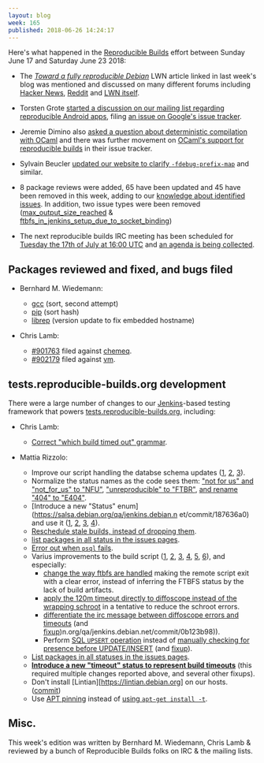 ```yaml
---
layout: blog
week: 165
published: 2018-06-26 14:24:17
---
```


Here's what happened in the [Reproducible Builds](https://reproducible-builds.org) effort between Sunday June 17 and Saturday June 23 2018:

* The [*Toward a fully reproducible Debian*](https://lwn.net/SubscriberLink/757118/f2f894279576c348/) LWN article linked in last week's blog was mentioned and discussed on many different forums including [Hacker News](https://news.ycombinator.com/item?id=17353371), [Reddit](https://www.reddit.com/r/linux/comments/8sij70/toward_a_fully_reproducible_debian/) and [LWN itself](https://lwn.net/Articles/757118/#Comments).

* Torsten Grote [started a discussion on our mailing list regarding reproducible Android apps](https://lists.reproducible-builds.org/pipermail/rb-general/2018-June/001027.html), filing [an issue on Google's issue tracker](https://issuetracker.google.com/issues/110237303).

* Jeremie Dimino also [asked a question about deterministic compilation with OCaml](https://lists.reproducible-builds.org/pipermail/rb-general/2018-June/001046.html) and there was further movement on [OCaml's support for reproducible builds](https://github.com/ocaml/ocaml/pull/1515#issuecomment-398517360) in their issue tracker.

* Sylvain Beucler [updated our website to clarify `-fdebug-prefix-map`](https://salsa.debian.org/reproducible-builds/reproducible-website/commit/1dc67c2) and similar.

* 8 package reviews were added, 65 have been updated and 45 have been removed in this week, adding to our [knowledge about identified issues](https://tests.reproducible-builds.org/debian/index_issues.html). In addition, two issue types were been removed ([max\_output\_size\_reached](https://salsa.debian.org/reproducible-builds/reproducible-notes/commit/f0c76fa3) & [ftbfs\_in\_jenkins\_setup\_due\_to\_socket\_binding](https://salsa.debian.org/reproducible-builds/reproducible-notes/commit/fd229d4))

* The next reproducible builds IRC meeting has been scheduled for [Tuesday the 17th of July at 16:00 UTC](http://time.is/compare/1600_17_Jul_2018_in_UTC) and [an agenda is being collected](https://pad.riseup.net/p/reproducible-irc-meeting-13).


Packages reviewed and fixed, and bugs filed
-------------------------------------------

* Bernhard M. Wiedemann:

    * [gcc](https://gcc.gnu.org/ml/gcc-patches/2018-06/msg01115.html) (sort, second attempt)
    * [pip](https://github.com/pypa/pip/pull/5525) (sort hash)
    * [librep](https://build.opensuse.org/request/show/618654) (version update to fix embedded hostname)

* Chris Lamb:

    * [#901763](https://bugs.debian.org/901763) filed against [chemeq](https://tracker.debian.org/pkg/chemeq).
    * [#902179](https://bugs.debian.org/902179) filed against [vm](https://tracker.debian.org/pkg/vm).


tests.reproducible-builds.org development
-----------------------------------------

There were a large number of changes to our [Jenkins](https://jenkins.io/)-based testing framework that powers [tests.reproducible-builds.org](https://tests.reproducible-builds.org/), including:

* Chris Lamb:
    * [Correct "which build timed out" grammar](https://salsa.debian.org/qa/jenkins.debian.net/commit/30a24438).

* Mattia Rizzolo:
    * Improve our script handling the databse schema updates ([1](https://salsa.debian.org/qa/jenkins.debian.net/commit/26739d90), [2](https://salsa.debian.org/qa/jenkins.debian.net/commit/cb6b2f90), [3](https://salsa.debian.org/qa/jenkins.debian.net/commit/01ac367e)).
    * Normalize the status names as the code sees them: ["not for us" and "not_for_us" to "NFU"](https://salsa.debian.org/qa/jenkins.debian.net/commit/09012516), ["unreproducible" to "FTBR"](https://salsa.debian.org/qa/jenkins.debian.net/commit/ccc94fcf), [and rename "404" to "E404"](https://salsa.debian.org/qa/jenkins.debian.net/commit/ca3416d7).
    * [Introduce a new "Status" enum](https://salsa.debian.org/qa/jenkins.debian.n
et/commit/187636a0) and use it ([1](https://salsa.debian.org/qa/jenkins.debian.net/commit/92b6fa82), [2](https://salsa.debian.org/qa/jenkins.debian.net/commit/6a18da2e), [3](https://salsa.debian.org/qa/jenkins.debian.net/commit/dfffafb2), [4](https://salsa.debian.org/qa/jenkins.debian.net/commit/6f71ed16)).
    * [Reschedule stale builds, instead of dropping them](https://salsa.debian.org/qa/jenkins.debian.net/commit/99cdf49a).
    * [list packages in all status in the issues pages](https://salsa.debian.org/qa/jenkins.debian.net/commit/f6dfd246).
    * [Error out when `psql` fails](https://salsa.debian.org/qa/jenkins.debian.net/commit/3cb06dd7).
    * Varius improvements to the build script ([1](https://salsa.debian.org/qa/jenkins.debian.net/commit/0470f48c), [2](https://salsa.debian.org/qa/jenkins.debian.net/commit/0470f48c), [3](https://salsa.debian.org/qa/jenkins.debian.net/commit/84dffbff), [4](https://salsa.debian.org/qa/jenkins.debian.net/commit/53e059fd), [5](https://salsa.debian.org/qa/jenkins.debian.net/commit/e7cde572), [6](https://salsa.debian.org/qa/jenkins.debian.net/commit/bdaff5af)), and especially:
        * [change the way ftbfs are handled](https://salsa.debian.org/qa/jenkins.debian.net/commit/fda61fc7) making the remote script exit with a clear error, instead of inferring the FTBFS status by the lack of build artifacts.
        * [apply the 120m timeout directly to diffoscope instead of the wrapping schroot](https://salsa.debian.org/qa/jenkins.debian.net/commit/a903dd7b) in a tentative to reduce the schroot errors.
        * [differentiate the irc message between diffoscope errors and timeouts](https://salsa.debian.org/qa/jenkins.debian.net/commit/bae726d3) (and [fixup](https://salsa.deb))n.org/qa/jenkins.debian.net/commit/0b123b98)).
        * Perform [SQL `UPSERT` operation](https://wiki.postgresql.org/wiki/UPSERT) instead of [manually checking for presence before UPDATE/INSERT](https://salsa.debian.org/qa/jenkins.debian.net/commit/34570a21) (and [fixup](https://salsa.debian.org/qa/jenkins.debian.net/commit/e6af59dd)).
    * [List packages in all statuses in the issues pages](https://salsa.debian.org/qa/jenkins.debian.net/commit/f6dfd246).
    * **[Introduce a new "timeout" status to represent build timeouts](https://salsa.debian.org/qa/jenkins.debian.net/commit/4395f641)** (this required multiple changes reported above, and several other fixups).
    * Don't install [Lintian][https://lintian.debian.org] on our hosts. ([commit](https://salsa.debian.org/qa/jenkins.debian.net/commit/6f915a55))
    * Use [APT pinning](https://wiki.debian.org/AptPreferences) instead of [using `apt-get install -t`](https://salsa.debian.org/qa/jenkins.debian.net/commit/67fb58ea).


Misc.
-----

This week's edition was written by Bernhard M. Wiedemann, Chris Lamb & reviewed by a bunch of Reproducible Builds folks on IRC & the mailing lists.
